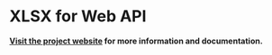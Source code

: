 XLSX for Web API
================

**[Visit the project website][project-website] for more information and documentation.**

[project-website]: http://jordangray.github.io/xlsx-for-web-api/
